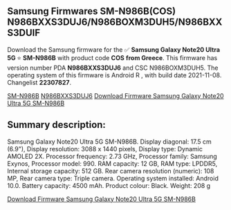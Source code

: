 <h2>Samsung Firmwares SM-N986B(COS) N986BXXS3DUJ6/N986BOXM3DUH5/N986BXXS3DUIF</h2>
Download the Samsung firmware for the ✅ <strong>Samsung Galaxy Note20 Ultra 5G </strong> ⭐ <strong>SM-N986B</strong> with product code <strong>COS</strong> <strong> from Greece</strong>. This firmware has version number PDA <strong>N986BXXS3DUJ6</strong> and CSC N986BOXM3DUH5. The operating system of this firmware is Android R , with build date 2021-11-08. Changelist <strong>22307827</strong>.


[SM-N986B](https://samfirm.shop/samsung/model/SM-N986B)
[N986BXXS3DUJ6](https://samfirm.shop/samsung/pda/N986BXXS3DUJ6)
[Download Firmware Samsung Galaxy Note20 Ultra 5G SM-N986B](https://samfirm.shop/samsung/firmware/473080)
<h2>Summary description:</h2>
<p>Samsung Galaxy Note20 Ultra 5G SM-N986B. Display diagonal: 17.5 cm (6.9"), Display resolution: 3088 x 1440 pixels, Display type: Dynamic AMOLED 2X. Processor frequency: 2.73 GHz, Processor family: Samsung Exynos, Processor model: 990. RAM capacity: 12 GB, RAM type: LPDDR5, Internal storage capacity: 512 GB. Rear camera resolution (numeric): 108 MP, Rear camera type: Triple camera. Operating system installed: Android 10.0. Battery capacity: 4500 mAh. Product colour: Black. Weight: 208 g</p>


[Download Firmware Samsung Galaxy Note20 Ultra 5G SM-N986B](https://samfirm.shop/samsung/firmware/473080)
